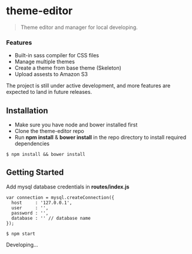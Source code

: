 # theme-editor


> Theme editor and manager for local developing.


### Features

* Built-in sass compiler for CSS files
* Manage multiple themes
* Create a theme from base theme (Skeleton)
* Upload assests to Amazon S3

The project is still under active development, and more features are expected to land in future releases.

## Installation

* Make sure you have node and bower installed first
* Clone the theme-editor repo
* Run **npm install** & **bower install** in the repo directory to install required dependencies

```
$ npm install && bower install
```

## Getting Started

Add mysql database credentials in **routes/index.js**

```
var connection = mysql.createConnection({
  host     : '127.0.0.1',
  user     : '',
  password : '', 
  database : '' // database name
});
```

```
$ npm start
```


Developing...